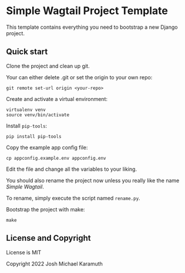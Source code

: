 # Simple Wagtail Project Template

This template contains everything you need to bootstrap a new Django project.

## Quick start

Clone the project and clean up git.

Your can either delete .git or set the origin to your own repo:

```shell
git remote set-url origin <your-repo>
```

Create and activate a virtual environment:

```shell
virtualenv venv
source venv/bin/activate
```

Install `pip-tools`:

```shell
pip install pip-tools
```

Copy the example app config file:

```shell
cp appconfig.example.env appconfig.env
```

Edit the file and change all the variables to your liking.

You should also rename the project now unless you really
like the name *Simple Wagtail*.

To rename, simply execute the script named `rename.py`.

Bootstrap the project with make:

```shell
make
```

## License and Copyright

License is MIT

Copyright 2022 Josh Michael Karamuth
